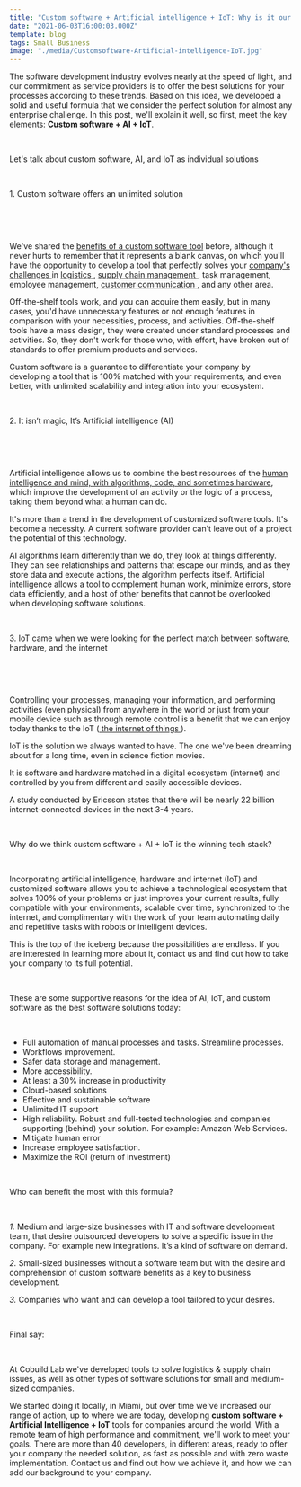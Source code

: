 ```yaml
---
title: "Custom software + Artificial intelligence + IoT: Why is it our dream tech stack?"
date: "2021-06-03T16:00:03.000Z"
template: blog
tags: Small Business
image: "./media/Customsoftware-Artificial-intelligence-IoT.jpg"
---
```


The software development industry evolves nearly at the speed of light, and our commitment as service providers is to offer the best solutions for your processes according to these trends. Based on this idea, we developed a solid and useful formula that we consider the perfect solution for almost any enterprise challenge. In this post, we'll explain it well, so first, meet the key elements: **Custom software + AI + IoT**. 

<br>

<title-2>Let's talk about custom software, AI, and IoT as individual solutions</title-2>

<br>

<title-3>1. Custom software offers an unlimited solution</title-3>

<br>

<youtube-video id="isLwSoNR9U0"></youtube-video>

<br>

We've shared the <a target="_blank" href="https://cobuildlab.com/blog/Benefits-of-Hiring-Custom-Software-Development-Services-to-Automate-Processes/">   benefits of a custom software tool</a> before, although it never hurts to remember that it represents a blank canvas, on which you'll have the opportunity to develop a tool that perfectly solves your <a target="_blank" href="https://cobuildlab.com/blog/How-Technology-can-save-your-Small-Business-in-this-COVID-19-crisis/">   company's challenges </a> in <a target="_blank" href="https://cobuildlab.com/blog/5-Software-Trends-in-the-Logistic-Industry-You-Should-Know-for-2021/">  logistics </a>, <a target="_blank" href="https://cobuildlab.com/blog/Know-the-Benefits-of-a-Supply-Chain-Management-Software-in-your-small-business/">  supply chain management </a>, task management, employee management, <a target="_blank" href="https://cobuildlab.com/blog/improve-communications-to-increase-team-productivity-by-developing-custom-software/">  customer communication </a>, and any other area.

Off-the-shelf tools work, and you can acquire them easily, but in many cases, you'd have unnecessary features or not enough features in comparison with ​your necessities, process, and activities. Off-the-shelf tools have a mass design, they were created under standard processes and activities. So, they don't work for those who, with effort, have broken out of standards to offer premium products and services.

Custom software is a guarantee to differentiate your company by developing a tool that is 100% matched with your requirements, and even better, with unlimited scalability and integration into your ecosystem. 

<br>

<title-3>2. It isn’t magic, It’s Artificial intelligence (AI)</title-3>

<br>

<youtube-video id="1bPu8gvCKhQ"></youtube-video>

<br>

Artificial intelligence allows us to combine the best resources of the <a target="_blank" href="https://cobuildlab.com/blog/reduce-your-headcount-with-the-help-of-machine-learning/">  human intelligence and mind, with algorithms, code, and sometimes hardware</a>, which improve the development of an activity or the logic of a process, taking them beyond what a human can do.

It's more than a trend in the development of customized software tools. It's become a necessity. A current software provider can't leave out of a project the potential of this technology.

AI algorithms learn differently than we do, they look at things differently. They can see relationships and patterns that escape our minds, and as they store data and execute actions, the algorithm perfects itself. Artificial intelligence allows a tool to complement human work, minimize errors, store data efficiently, and a host of other benefits that cannot be overlooked when developing software solutions. 

<br>

<title-3>3. IoT came when we were looking for the perfect match between software, hardware, and the internet</title-3>

<br>

<youtube-video id="zTrMVhud6Vk"></youtube-video>

<br>

Controlling your processes, managing your information, and performing activities (even physical) from anywhere in the world or just from your mobile device such as through remote control is a benefit that we can enjoy today thanks to the IoT (<a target="_blank" href="https://cobuildlab.com/blog/internet-of-things-in-the-logistics-industry/">  the internet of things </a>). 

IoT is the solution we always wanted to have. The one we've been dreaming about for a long time, even in science fiction movies. 

It is software and hardware matched in a digital ecosystem (internet) and controlled by you from different and easily accessible devices. 

A study conducted by Ericsson states that there will be nearly 22 billion internet-connected devices in the next 3-4 years.

<br>

<title-2>Why do we think custom software + AI + IoT is the winning tech stack?</title-2>

<br>

Incorporating artificial intelligence, hardware and internet (IoT) and customized software allows you to achieve a technological ecosystem that solves 100% of your problems or just improves your current results, fully compatible with your environments, scalable over time, synchronized to the internet, and complimentary with the work of your team automating daily and repetitive tasks with robots or intelligent devices. 

This is the top of the iceberg because the possibilities are endless. If you are interested in learning more about it, contact us and find out how to take your company to its full potential. 

<br>

<title-4>These are some supportive reasons for the idea of AI, IoT, and custom software as the best software solutions today:</title-4>

<br>

* Full automation of manual processes and tasks. Streamline processes. 
* Workflows improvement.
* Safer data storage and management.
* More accessibility. 
* At least a 30% increase in productivity
* Cloud-based solutions
* Effective and sustainable software
* Unlimited IT support
* High reliability. Robust and full-tested technologies and companies supporting (behind) your solution. For example: Amazon Web Services. 
* Mitigate human error
* Increase employee satisfaction. 
* Maximize the ROI (return of investment)

<br>

<title-4>Who can benefit the most with this formula?</title-4>

<br>

*1.* Medium and large-size businesses with IT and software development team, that desire outsourced developers to solve a specific issue in the company. For example new integrations. It’s a kind of software on demand. 

*2.* Small-sized businesses without a software team but with the desire and comprehension of custom software benefits as a key to business development.

*3.* Companies who want and can develop a tool tailored to your desires. 

<br>

<title-3>Final say:</title-3>

<br>

At Cobuild Lab we've developed tools to solve logistics & supply chain issues, as well as other types of software solutions for small and medium-sized companies. 

We started doing it locally, in Miami, but over time we've increased our range of action, up to where we are today, developing **custom software + Artificial Intelligence + IoT** tools for companies around the world. With a remote team of high performance and commitment, we'll work to meet your goals. There are more than 40 developers, in different areas, ready to offer your company the needed solution, as fast as possible and with zero waste implementation. Contact us and find out how we achieve it, and how we can add our background to your company. 


